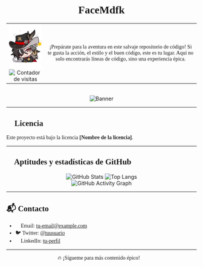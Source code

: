 <!-- Agregar título con el nombre -->
<div align="center">
  <h1 style="font-family: 'Times New Roman', serif;">FaceMdfk</h1>
</div>

<table>
  <tr>
    <td align="center">
      <img src="bot.png" alt="Avatar" width="120"> <!-- Aumenté de 80 a 120 -->
      <br>
      <img src="https://komarev.com/ghpvc/?username=FaceMdfk&style=flat-square&color=000000&label=" alt="Contador de visitas">
    </td>
    <td align="center" valign="middle">
      <p style="font-family: 'Times New Roman', serif;">
        ¡Prepárate para la aventura en este salvaje repositorio de código!  
        Si te gusta la acción, el estilo y el buen código, este es tu lugar.  
        Aquí no solo encontrarás líneas de código, sino una experiencia épica.
      </p>
    </td>
  </tr>
</table>

<br>

<div align="center">
  <img src="some-boothill-gifs-v0-s34gs2v5zoqc1.gif" alt="Banner">
</div>

<hr>

<h2 style="font-family: 'Times New Roman', serif;">📄 Licencia</h2>
<p style="font-family: 'Times New Roman', serif;">Este proyecto está bajo la licencia <strong>[Nombre de la licencia]</strong>.</p>

<hr>

<h2 style="font-family: 'Times New Roman', serif;">🚀 Aptitudes y estadísticas de GitHub</h2>

<div align="center">
  <img src="https://github-readme-stats.vercel.app/api?username=FaceMdfk&show_icons=true&theme=tokyonight" alt="GitHub Stats" />
  <img src="https://github-readme-stats.vercel.app/api/top-langs/?username=FaceMdfk&layout=compact&theme=tokyonight" alt="Top Langs" />
  <br>
  <img src="https://github-readme-activity-graph.vercel.app/graph?username=FaceMdfk&theme=react-dark" alt="GitHub Activity Graph" />
</div>

<hr>

<h2 style="font-family: 'Times New Roman', serif;">📬 Contacto</h2>
<ul style="font-family: 'Times New Roman', serif;">
  <li>📧 Email: <a href="mailto:tu-email@example.com">tu-email@example.com</a></li>
  <li>🐦 Twitter: <a href="https://twitter.com/tuusuario">@tuusuario</a></li>
  <li>💼 LinkedIn: <a href="https://linkedin.com/in/tuusuario">tu-perfil</a></li>
</ul>

<hr>

<p align="center" style="font-family: 'Times New Roman', serif;">🔥 ¡Sígueme para más contenido épico! 🚀</p>
